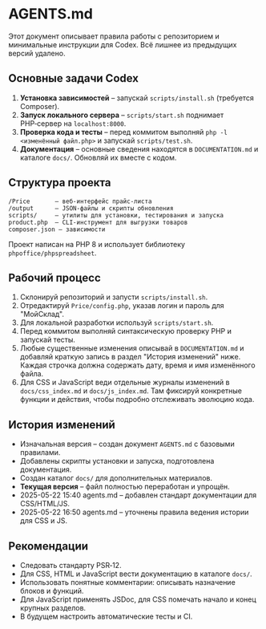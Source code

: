 # AGENTS.md

Этот документ описывает правила работы с репозиторием и минимальные инструкции для Codex. Всё лишнее из предыдущих версий удалено.

## Основные задачи Codex

1. **Установка зависимостей** – запускай `scripts/install.sh` (требуется Composer).
2. **Запуск локального сервера** – `scripts/start.sh` поднимает PHP‑сервер на `localhost:8000`.
3. **Проверка кода и тесты** – перед коммитом выполняй `php -l <изменённый файл.php>` и запускай `scripts/test.sh`.
4. **Документация** – основные сведения находятся в `DOCUMENTATION.md` и каталоге `docs/`. Обновляй их вместе с кодом.

## Структура проекта

```
/Price       – веб‑интерфейс прайс‑листа
/output      – JSON‑файлы и скрипты обновления
scripts/     – утилиты для установки, тестирования и запуска
product.php  – CLI‑инструмент для выгрузки товаров
composer.json – зависимости
```

Проект написан на PHP 8 и использует библиотеку `phpoffice/phpspreadsheet`.

## Рабочий процесс

1. Склонируй репозиторий и запусти `scripts/install.sh`.
2. Отредактируй `Price/config.php`, указав логин и пароль для "МойСклад".
3. Для локальной разработки используй `scripts/start.sh`.
4. Перед коммитом выполняй синтаксическую проверку PHP и запускай тесты.
5. Любые существенные изменения описывай в `DOCUMENTATION.md` и добавляй краткую
   запись в раздел "История изменений" ниже. Каждая строчка должна содержать
   дату, время и имя изменённого файла.
6. Для CSS и JavaScript веди отдельные журналы изменений в `docs/css_index.md`
   и `docs/js_index.md`. Там фиксируй конкретные функции и действия, чтобы
   подробно отслеживать эволюцию кода.

## История изменений

- Изначальная версия – создан документ `AGENTS.md` с базовыми правилами.
- Добавлены скрипты установки и запуска, подготовлена документация.
- Создан каталог `docs/` для дополнительных материалов.
- **Текущая версия** – файл полностью переработан и упрощён.
- 2025-05-22 15:40 agents.md – добавлен стандарт документации для CSS/HTML/JS.
- 2025-05-22 16:50 agents.md – уточнены правила ведения истории для CSS и JS.

## Рекомендации

- Следовать стандарту PSR‑12.
- Для CSS, HTML и JavaScript вести документацию в каталоге `docs/`.
- Использовать понятные комментарии: описывать назначение блоков и функций.
- Для JavaScript применять JSDoc, для CSS помечать начало и конец крупных
  разделов.
- В будущем настроить автоматические тесты и CI.
